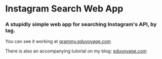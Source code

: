 # Instagram Search Web App

### A stupidly simple web app for searching Instagram's API, by tag.

You can see it working at [grammy.eduvoyage.com](http://grammy.eduvoyage.com)

There is also an accompanying tutorial on my blog: [eduvoyage.com](http://eduvoyage.com)
